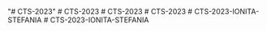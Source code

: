 "# CTS-2023" 
#   C T S - 2 0 2 3  
 #   C T S - 2 0 2 3  
 #   C T S - 2 0 2 3  
 #   C T S - 2 0 2 3 - I O N I T A - S T E F A N I A  
 #   C T S - 2 0 2 3 - I O N I T A - S T E F A N I A  
 